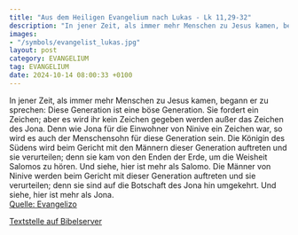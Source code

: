 ```yaml
---
title: "Aus dem Heiligen Evangelium nach Lukas - Lk 11,29-32"
description: "In jener Zeit, als immer mehr Menschen zu Jesus kamen, begann er zu sprechen: Diese Generation ist eine böse Generation. Sie fordert ein Zeichen; aber es wird ihr kein Zeichen gegeben werden außer das Zeichen des Jona. Denn wie Jona für die Einwohner von Ninive ein Zeichen war, s...."
images:
- "/symbols/evangelist_lukas.jpg"
layout: post
category: EVANGELIUM
tag: EVANGELIUM
date: 2024-10-14 08:00:33 +0100
---
```

In jener Zeit, als immer mehr Menschen zu Jesus kamen, begann er zu sprechen: Diese Generation ist eine böse Generation. Sie fordert ein Zeichen; aber es wird ihr kein Zeichen gegeben werden außer das Zeichen des Jona.
Denn wie Jona für die Einwohner von Ninive ein Zeichen war, so wird es auch der Menschensohn für diese Generation sein.<!--more-->
Die Königin des Südens wird beim Gericht mit den Männern dieser Generation auftreten und sie verurteilen; denn sie kam von den Enden der Erde, um die Weisheit Salomos zu hören. Und siehe, hier ist mehr als Salomo.
Die Männer von Ninive werden beim Gericht mit dieser Generation auftreten und sie verurteilen; denn sie sind auf die Botschaft des Jona hin umgekehrt. Und siehe, hier ist mehr als Jona.<br>
[Quelle: Evangelizo](https://evangeliumtagfuertag.org/DE/gospel)

[Textstelle auf Bibelserver](https://www.bibleserver.com/EU/Lukas11,29-32)
